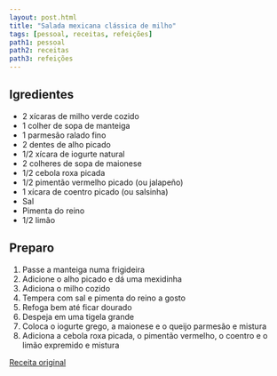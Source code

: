 ```yaml
---
layout: post.html
title: "Salada mexicana clássica de milho"
tags: [pessoal, receitas, refeições]
path1: pessoal
path2: receitas
path3: refeições
---
```


<h2>Igredientes</h2>

* 2 xícaras de milho verde cozido
* 1 colher de sopa de manteiga
* 1 parmesão ralado fino
* 2 dentes de alho picado
* 1/2 xícara de iogurte natural
* 2 colheres de sopa de maionese
* 1/2 cebola roxa picada
* 1/2 pimentão vermelho picado (ou jalapeño)
* 1 xícara de coentro picado (ou salsinha)
* Sal
* Pimenta do reino
* 1/2 limão

<h2>Preparo</h2>

1. Passe a manteiga numa frigideira
2. Adicione o alho picado e dá uma mexidinha
3. Adiciona o milho cozido
4. Tempera com sal e pimenta do reino a gosto
5. Refoga bem até ficar dourado
6. Despeja em uma tigela grande
7. Coloca o iogurte grego, a maionese e o queijo parmesão e mistura
8. Adiciona a cebola roxa picada, o pimentão vermelho, o coentro e o limão expremido e mistura


[Receita original](https://www.instagram.com/reel/DI69LzsyzKZ/)